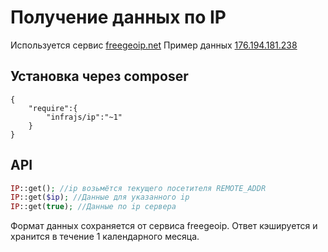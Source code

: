# Получение данных по IP

Используется сервис [freegeoip.net](http://freegeoip.net)
Пример данных [176.194.181.238](http://freegeoip.net/json/176.194.181.238)
## Установка через composer

```
{
	"require":{
		"infrajs/ip":"~1"
	}
}
```

## API
```php
IP::get(); //ip возьмётся текущего посетителя REMOTE_ADDR
IP::get($ip); //Данные для указанного ip
IP::get(true); //Данные по ip сервера
```

Формат данных сохраняется от сервиса freegeoip. Ответ кэшируется и хранится в течение 1 календарного месяца.
